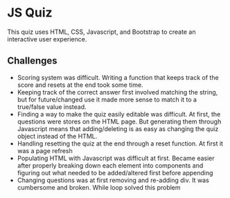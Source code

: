 # JS Quiz

This quiz uses HTML, CSS, Javascript, and Bootstrap to create an interactive user experience.

## Challenges

- Scoring system was difficult. Writing a function that keeps track of the score and resets at the end took some time.
- Keeping track of the correct answer first involved matching the string, but for future/changed use it made more sense to match it to a true/false value instead.
- Finding a way to make the quiz easily editable was difficult. At first, the questions were stores on the HTML page. But generating them through Javascript means that adding/deleting is as easy as changing the quiz object instead of the HTML.
- Handling resetting the quiz at the end through a reset function. At first it was a page refresh
- Populating HTML with Javascript was difficult at first. Became easier after properly breaking down each element into components and figuring out what needed to be added/altered first before appending
- Changing questions was at first removing and re-adding div. It was cumbersome and broken. While loop solved this problem




